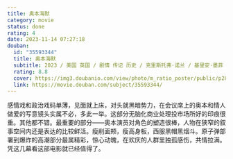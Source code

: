 ```yaml
---
title: 奥本海默
category: movie
status: done
rating: 4
date: 2023-11-14 07:27:18
douban:
  id: "35593344"
  title: 奥本海默
  subtitle: 2023 / 美国 英国 / 剧情 传记 历史 / 克里斯托弗·诺兰 / 基里安·墨菲 艾米莉·布朗特
  rating: 8.8
  cover: https://img3.doubanio.com/view/photo/m_ratio_poster/public/p2897210097.jpg
  link: https://movie.douban.com/subject/35593344/
---
```


感情戏和政治戏码单薄，见面就上床，对头就黑暗势力，在会议席上的奥本和情人做爱的写意镜头实属不必，多此一举。这部分无脑化商业处理投市场所好的印痕很重。其他都不错。最重要的部分——奥本演员对角色的塑造很棒，人物在狭窄的叙事空间内还是表达的比较鲜活。瘦削面颊，瘦高身板，西服黑帽黑烟斗。原子弹部署到爆炸的高潮部分最属精彩，惊心动魄，在欢庆的人群里独孤感伤，共情拉满。凭这几幕看这部电影就已经值得了。